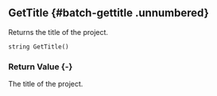 ## GetTitle {#batch-gettitle .unnumbered}

Returns the title of the project.

```{sql}
string GetTitle()
```

### Return Value {-}

The title of the project.